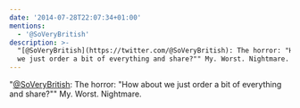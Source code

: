 ```yaml
---
date: '2014-07-28T22:07:34+01:00'
mentions:
  - '@SoVeryBritish'
description: >-
  "[@SoVeryBritish](https://twitter.com/@SoVeryBritish): The horror: "How about
  we just order a bit of everything and share?"" My. Worst. Nightmare.
---
```

"[@SoVeryBritish](https://twitter.com/@SoVeryBritish): The horror: "How about we just order a bit of everything and share?"" My. Worst. Nightmare.
